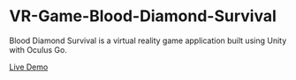 # VR-Game-Blood-Diamond-Survival
Blood Diamond Survival is a virtual reality game application built using Unity with Oculus Go.

[Live Demo](https://youtu.be/YRs2hNxiF6s)
